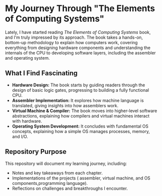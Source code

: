 # My Journey Through "The Elements of Computing Systems"

Lately, I have started reading *The Elements of Computing Systems* book, and I'm truly impressed by its approach. The book takes a hands-on,
bottom-up methodology to explain how computers work, covering everything from designing hardware components and understanding the internals of the CPU to 
developing software layers, including the assembler and operating system.


## What I Find Fascinating
- **Hardware Design:** The book starts by guiding readers through the design of basic logic gates, progressing to building a fully functional CPU.
- **Assembler Implementation:** It explores how machine language is translated, giving insights into how assemblers work.
- **Virtual Machine & Compiler:** The book moves into higher-level software abstractions, explaining how compilers and virtual machines interact with hardware.
- **Operating System Development:** It concludes with fundamental OS concepts, explaining how a simple OS manages processes, memory, and I/O.


## Repository Purpose
This repository will document my learning journey, including:
- Notes and key takeaways from each chapter.
- Implementations of the projects ( assembler, virtual machine, and OS components,programming language).
- Reflections on challenges and breakthroughs I encounter.





